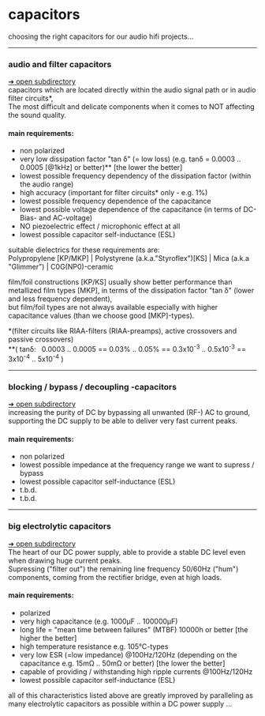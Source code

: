 # capacitors  
choosing the right capacitors for our audio hifi projects...  

----
### audio and filter capacitors  
<a href="audio and filter capacitors">➔ open subdirectory</a>  
capacitors which are located directly within the audio signal path or in audio filter circuits\*,  
The most difficult and delicate components when it comes to NOT affecting the sound quality.  
   
#### main requirements:
 - non polarized  
 - very low dissipation factor "tan δ" (= low loss) (e.g. tanδ = 0.0003 .. 0.0005 \[@1kHz\] or better)\*\* \[the lower the better\]
 - lowest possible frequency dependency of the dissipation factor (within the audio range)  
 - high accuracy (important for filter circuits\* only - e.g. 1%)  
 - lowest possible frequency dependence of the capacitance
 - lowest possible voltage dependence of the capacitance (in terms of DC-Bias- and AC-voltage)  
 - NO piezoelectric effect / microphonic effect at all
 - lowest possible capacitor self-inductance (ESL)

suitable dielectrics for these requirements are:  
Polypropylene \[KP/MKP\] | Polystyrene (a.k.a."Styroflex")\[KS\] | Mica (a.k.a "Glimmer") | C0G(NP0)-ceramic  

film/foil constructions \[KP/KS\] usually show better performance than metallized film types \[MKP\], in terms of the dissipation factor "tan δ" (lower and less frequency dependent),  
but film/foil types are not always available especially with higher capacitance values (than we choose good \[MKP\]-types).  
  
\*(filter circuits like RIAA-filters (RIAA-preamps), active crossovers and passive crossovers)  
\*\*( tanδ:&nbsp;&nbsp;&nbsp;0.0003 .. 0.0005 == 0.03% .. 0.05% == 0.3x10<sup>-3</sup> .. 0.5x10<sup>-3</sup> == 3x10<sup>-4</sup> .. 5x10<sup>-4</sup> )  

----
### blocking / bypass / decoupling -capacitors  
<a href="blocking or bypass capacitors">➔ open subdirectory</a>   
increasing the purity of DC by bypassing all unwanted (RF-) AC to ground,   
supporting the DC supply to be able to deliver very fast current peaks.  
#### main requirements:
 - non polarized  
 - lowest possible impedance at the frequency range we want to supress / bypass
 - lowest possible capacitor self-inductance (ESL)
 - t.b.d.
 - t.b.d.
----
### big electrolytic capacitors  
<a href="big electrolytic capacitors">➔ open subdirectory</a>   
The heart of our DC power supply, able to provide a stable DC level even when drawing huge current peaks.  
Supressing ("filter out") the remaining line frequency 50/60Hz ("hum") components, coming from the rectifier bridge, even at high loads.  
#### main requirements:
 - polarized  
 - very high capacitance (e.g. 1000µF .. 100000µF)
 - long life = \"mean time between failures\" (MTBF) 10000h or better \[the higher the better\]
 - high temperature resistance e.g. 105°C-types
 - very low ESR (=low impedance) @100Hz/120Hz (depending on the capacitance e.g. 15mΩ .. 50mΩ or better) \[the lower the better\]
 - capable of providing / withstanding high ripple currents @100Hz/120Hz  
 - lowest possible capacitor self-inductance (ESL)

all of this characteristics listed above are greatly improved by paralleling as many electrolytic capacitors as possible within a DC power supply ...  
